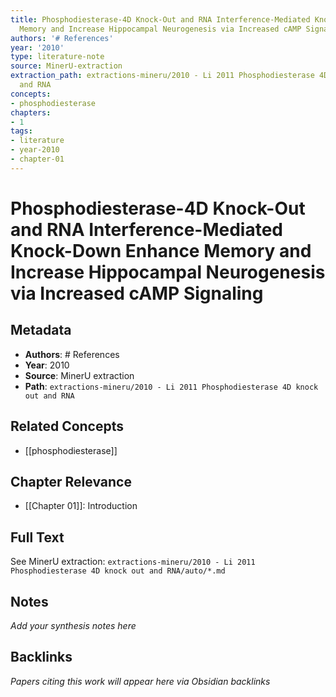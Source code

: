 ```yaml
---
title: Phosphodiesterase-4D Knock-Out and RNA Interference-Mediated Knock-Down Enhance
  Memory and Increase Hippocampal Neurogenesis via Increased cAMP Signaling
authors: '# References'
year: '2010'
type: literature-note
source: MinerU-extraction
extraction_path: extractions-mineru/2010 - Li 2011 Phosphodiesterase 4D knock out
  and RNA
concepts:
- phosphodiesterase
chapters:
- 1
tags:
- literature
- year-2010
- chapter-01
---
```


# Phosphodiesterase-4D Knock-Out and RNA Interference-Mediated Knock-Down Enhance Memory and Increase Hippocampal Neurogenesis via Increased cAMP Signaling

## Metadata

- **Authors**: # References
- **Year**: 2010
- **Source**: MinerU extraction
- **Path**: `extractions-mineru/2010 - Li 2011 Phosphodiesterase 4D knock out and RNA`

## Related Concepts

- [[phosphodiesterase]]

## Chapter Relevance

- [[Chapter 01]]: Introduction

## Full Text

See MinerU extraction: `extractions-mineru/2010 - Li 2011 Phosphodiesterase 4D knock out and RNA/auto/*.md`

## Notes

*Add your synthesis notes here*

## Backlinks

*Papers citing this work will appear here via Obsidian backlinks*
